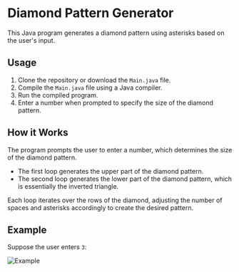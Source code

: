 # Diamond Pattern Generator

This Java program generates a diamond pattern using asterisks based on the user's input.

## Usage

1. Clone the repository or download the `Main.java` file.
2. Compile the `Main.java` file using a Java compiler.
3. Run the compiled program.
4. Enter a number when prompted to specify the size of the diamond pattern.

## How it Works

The program prompts the user to enter a number, which determines the size of the diamond pattern.

- The first loop generates the upper part of the diamond pattern.
- The second loop generates the lower part of the diamond pattern, which is essentially the inverted triangle.

Each loop iterates over the rows of the diamond, adjusting the number of spaces and asterisks accordingly to create the desired pattern.

## Example

Suppose the user enters `3`:

![Example](img/ss_hw.png)

